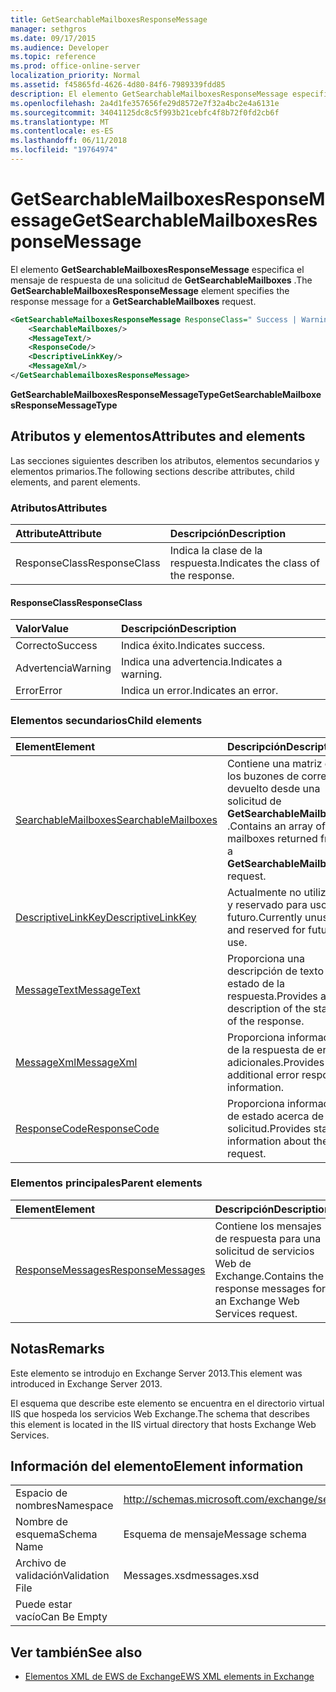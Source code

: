 ```yaml
---
title: GetSearchableMailboxesResponseMessage
manager: sethgros
ms.date: 09/17/2015
ms.audience: Developer
ms.topic: reference
ms.prod: office-online-server
localization_priority: Normal
ms.assetid: f45865fd-4626-4d80-84f6-7989339fdd85
description: El elemento GetSearchableMailboxesResponseMessage especifica el mensaje de respuesta de una solicitud de GetSearchableMailboxes.
ms.openlocfilehash: 2a4d1fe357656fe29d8572e7f32a4bc2e4a6131e
ms.sourcegitcommit: 34041125dc8c5f993b21cebfc4f8b72f0fd2cb6f
ms.translationtype: MT
ms.contentlocale: es-ES
ms.lasthandoff: 06/11/2018
ms.locfileid: "19764974"
---
```

# <a name="getsearchablemailboxesresponsemessage"></a><span data-ttu-id="3c9ba-103">GetSearchableMailboxesResponseMessage</span><span class="sxs-lookup"><span data-stu-id="3c9ba-103">GetSearchableMailboxesResponseMessage</span></span>

<span data-ttu-id="3c9ba-104">El elemento **GetSearchableMailboxesResponseMessage** especifica el mensaje de respuesta de una solicitud de **GetSearchableMailboxes** .</span><span class="sxs-lookup"><span data-stu-id="3c9ba-104">The **GetSearchableMailboxesResponseMessage** element specifies the response message for a **GetSearchableMailboxes** request.</span></span> 
  
```XML
<GetSearchableMailboxesResponseMessage ResponseClass=" Success | Warning | Error ">
    <SearchableMailboxes/>
    <MessageText/>
    <ResponseCode/>
    <DescriptiveLinkKey/>
    <MessageXml/>
</GetSearchablemailboxesResponseMessage>
```

 <span data-ttu-id="3c9ba-105">**GetSearchableMailboxesResponseMessageType**</span><span class="sxs-lookup"><span data-stu-id="3c9ba-105">**GetSearchableMailboxesResponseMessageType**</span></span>
## <a name="attributes-and-elements"></a><span data-ttu-id="3c9ba-106">Atributos y elementos</span><span class="sxs-lookup"><span data-stu-id="3c9ba-106">Attributes and elements</span></span>

<span data-ttu-id="3c9ba-107">Las secciones siguientes describen los atributos, elementos secundarios y elementos primarios.</span><span class="sxs-lookup"><span data-stu-id="3c9ba-107">The following sections describe attributes, child elements, and parent elements.</span></span>
  
### <a name="attributes"></a><span data-ttu-id="3c9ba-108">Atributos</span><span class="sxs-lookup"><span data-stu-id="3c9ba-108">Attributes</span></span>

|<span data-ttu-id="3c9ba-109">**Attribute**</span><span class="sxs-lookup"><span data-stu-id="3c9ba-109">**Attribute**</span></span>|<span data-ttu-id="3c9ba-110">**Descripción**</span><span class="sxs-lookup"><span data-stu-id="3c9ba-110">**Description**</span></span>|
|:-----|:-----|
|<span data-ttu-id="3c9ba-111">ResponseClass</span><span class="sxs-lookup"><span data-stu-id="3c9ba-111">ResponseClass</span></span>  <br/> |<span data-ttu-id="3c9ba-112">Indica la clase de la respuesta.</span><span class="sxs-lookup"><span data-stu-id="3c9ba-112">Indicates the class of the response.</span></span>  <br/> |
   
#### <a name="responseclass"></a><span data-ttu-id="3c9ba-113">ResponseClass</span><span class="sxs-lookup"><span data-stu-id="3c9ba-113">ResponseClass</span></span>

|<span data-ttu-id="3c9ba-114">**Valor**</span><span class="sxs-lookup"><span data-stu-id="3c9ba-114">**Value**</span></span>|<span data-ttu-id="3c9ba-115">**Descripción**</span><span class="sxs-lookup"><span data-stu-id="3c9ba-115">**Description**</span></span>|
|:-----|:-----|
|<span data-ttu-id="3c9ba-116">Correcto</span><span class="sxs-lookup"><span data-stu-id="3c9ba-116">Success</span></span>  <br/> |<span data-ttu-id="3c9ba-117">Indica éxito.</span><span class="sxs-lookup"><span data-stu-id="3c9ba-117">Indicates success.</span></span>  <br/> |
|<span data-ttu-id="3c9ba-118">Advertencia</span><span class="sxs-lookup"><span data-stu-id="3c9ba-118">Warning</span></span>  <br/> |<span data-ttu-id="3c9ba-119">Indica una advertencia.</span><span class="sxs-lookup"><span data-stu-id="3c9ba-119">Indicates a warning.</span></span>  <br/> |
|<span data-ttu-id="3c9ba-120">Error</span><span class="sxs-lookup"><span data-stu-id="3c9ba-120">Error</span></span>  <br/> |<span data-ttu-id="3c9ba-121">Indica un error.</span><span class="sxs-lookup"><span data-stu-id="3c9ba-121">Indicates an error.</span></span>  <br/> |
   
### <a name="child-elements"></a><span data-ttu-id="3c9ba-122">Elementos secundarios</span><span class="sxs-lookup"><span data-stu-id="3c9ba-122">Child elements</span></span>

|<span data-ttu-id="3c9ba-123">**Element**</span><span class="sxs-lookup"><span data-stu-id="3c9ba-123">**Element**</span></span>|<span data-ttu-id="3c9ba-124">**Descripción**</span><span class="sxs-lookup"><span data-stu-id="3c9ba-124">**Description**</span></span>|
|:-----|:-----|
|[<span data-ttu-id="3c9ba-125">SearchableMailboxes</span><span class="sxs-lookup"><span data-stu-id="3c9ba-125">SearchableMailboxes</span></span>](searchablemailboxes.md) <br/> |<span data-ttu-id="3c9ba-126">Contiene una matriz de los buzones de correo devuelto desde una solicitud de **GetSearchableMailboxes** .</span><span class="sxs-lookup"><span data-stu-id="3c9ba-126">Contains an array of the mailboxes returned from a **GetSearchableMailboxes** request.</span></span>  <br/> |
|[<span data-ttu-id="3c9ba-127">DescriptiveLinkKey</span><span class="sxs-lookup"><span data-stu-id="3c9ba-127">DescriptiveLinkKey</span></span>](descriptivelinkkey.md) <br/> |<span data-ttu-id="3c9ba-128">Actualmente no utilizado y reservado para uso futuro.</span><span class="sxs-lookup"><span data-stu-id="3c9ba-128">Currently unused and reserved for future use.</span></span>  <br/> |
|[<span data-ttu-id="3c9ba-129">MessageText</span><span class="sxs-lookup"><span data-stu-id="3c9ba-129">MessageText</span></span>](messagetext.md) <br/> |<span data-ttu-id="3c9ba-130">Proporciona una descripción de texto del estado de la respuesta.</span><span class="sxs-lookup"><span data-stu-id="3c9ba-130">Provides a text description of the status of the response.</span></span>  <br/> |
|[<span data-ttu-id="3c9ba-131">MessageXml</span><span class="sxs-lookup"><span data-stu-id="3c9ba-131">MessageXml</span></span>](messagexml.md) <br/> |<span data-ttu-id="3c9ba-132">Proporciona información de la respuesta de error adicionales.</span><span class="sxs-lookup"><span data-stu-id="3c9ba-132">Provides additional error response information.</span></span>  <br/> |
|[<span data-ttu-id="3c9ba-133">ResponseCode</span><span class="sxs-lookup"><span data-stu-id="3c9ba-133">ResponseCode</span></span>](responsecode.md) <br/> |<span data-ttu-id="3c9ba-134">Proporciona información de estado acerca de la solicitud.</span><span class="sxs-lookup"><span data-stu-id="3c9ba-134">Provides status information about the request.</span></span>  <br/> |
   
### <a name="parent-elements"></a><span data-ttu-id="3c9ba-135">Elementos principales</span><span class="sxs-lookup"><span data-stu-id="3c9ba-135">Parent elements</span></span>

|<span data-ttu-id="3c9ba-136">**Element**</span><span class="sxs-lookup"><span data-stu-id="3c9ba-136">**Element**</span></span>|<span data-ttu-id="3c9ba-137">**Descripción**</span><span class="sxs-lookup"><span data-stu-id="3c9ba-137">**Description**</span></span>|
|:-----|:-----|
|[<span data-ttu-id="3c9ba-138">ResponseMessages</span><span class="sxs-lookup"><span data-stu-id="3c9ba-138">ResponseMessages</span></span>](responsemessages.md) <br/> |<span data-ttu-id="3c9ba-139">Contiene los mensajes de respuesta para una solicitud de servicios Web de Exchange.</span><span class="sxs-lookup"><span data-stu-id="3c9ba-139">Contains the response messages for an Exchange Web Services request.</span></span>  <br/> |
   
## <a name="remarks"></a><span data-ttu-id="3c9ba-140">Notas</span><span class="sxs-lookup"><span data-stu-id="3c9ba-140">Remarks</span></span>

<span data-ttu-id="3c9ba-141">Este elemento se introdujo en Exchange Server 2013.</span><span class="sxs-lookup"><span data-stu-id="3c9ba-141">This element was introduced in Exchange Server 2013.</span></span>
  
<span data-ttu-id="3c9ba-142">El esquema que describe este elemento se encuentra en el directorio virtual IIS que hospeda los servicios Web Exchange.</span><span class="sxs-lookup"><span data-stu-id="3c9ba-142">The schema that describes this element is located in the IIS virtual directory that hosts Exchange Web Services.</span></span>
  
## <a name="element-information"></a><span data-ttu-id="3c9ba-143">Información del elemento</span><span class="sxs-lookup"><span data-stu-id="3c9ba-143">Element information</span></span>

|||
|:-----|:-----|
|<span data-ttu-id="3c9ba-144">Espacio de nombres</span><span class="sxs-lookup"><span data-stu-id="3c9ba-144">Namespace</span></span>  <br/> |http://schemas.microsoft.com/exchange/services/2006/messages  <br/> |
|<span data-ttu-id="3c9ba-145">Nombre de esquema</span><span class="sxs-lookup"><span data-stu-id="3c9ba-145">Schema Name</span></span>  <br/> |<span data-ttu-id="3c9ba-146">Esquema de mensaje</span><span class="sxs-lookup"><span data-stu-id="3c9ba-146">Message schema</span></span>  <br/> |
|<span data-ttu-id="3c9ba-147">Archivo de validación</span><span class="sxs-lookup"><span data-stu-id="3c9ba-147">Validation File</span></span>  <br/> |<span data-ttu-id="3c9ba-148">Messages.xsd</span><span class="sxs-lookup"><span data-stu-id="3c9ba-148">messages.xsd</span></span>  <br/> |
|<span data-ttu-id="3c9ba-149">Puede estar vacío</span><span class="sxs-lookup"><span data-stu-id="3c9ba-149">Can Be Empty</span></span>  <br/> ||
   
## <a name="see-also"></a><span data-ttu-id="3c9ba-150">Ver también</span><span class="sxs-lookup"><span data-stu-id="3c9ba-150">See also</span></span>



- [<span data-ttu-id="3c9ba-151">Elementos XML de EWS de Exchange</span><span class="sxs-lookup"><span data-stu-id="3c9ba-151">EWS XML elements in Exchange</span></span>](ews-xml-elements-in-exchange.md)

